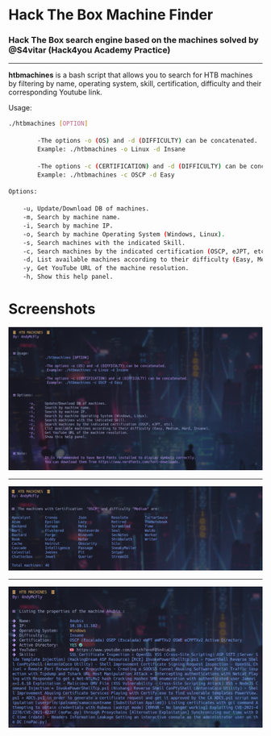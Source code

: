 # Hack The Box Machine Finder
### Hack The Box search engine based on the machines solved by @S4vitar (Hack4you Academy Practice)
--- 
**htbmachines** is a bash script that allows you to search for HTB machines by filtering by name, operating system, skill, certification, difficulty and their corresponding Youtube link.

Usage:
```bash
./htbmachines [OPTION]

		-The options -o (OS) and -d (DIFFICULTY) can be concatenated. 
		Example: ./htbmachines -o Linux -d Insane

		-The options -c (CERTIFICATION) and -d (DIFFICULTY) can be concatenated. 
		Example: ./htbmachines -c OSCP -d Easy

Options: 

	-u,	Update/Download DB of machines.
	-m,	Search by machine name.
	-i,	Search by machine IP.
	-o,	Search by machine Operating System (Windows, Linux).
	-s,	Search machines with the indicated Skill.
	-c,	Search machines by the indicated certification (OSCP, eJPT, etc).
	-d,	List available machines according to their difficulty (Easy, Medium, Hard, Insane).
	-y,	Get YouTube URL of the machine resolution.
	-h,	Show this help panel.
```

# Screenshots
![MainMenuhtb](images/mainmenu.png)

---

![Searchhtb](images/search.png)

---

![DWhtb](images/descriptionW.png)


